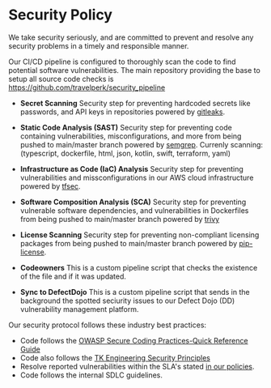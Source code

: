 # Security Policy

We take security seriously, and are committed to prevent and resolve any security problems in a timely and responsible manner.

Our CI/CD pipeline is configured to thoroughly scan the code to find potential software vulnerabilities. The main repository providing the base to setup all source code checks is https://github.com/travelperk/security_pipeline
  * **Secret Scanning** Security step for preventing hardcoded secrets like passwords, and API keys in repositories powered by [gitleaks](https://github.com/gitleaks/gitleaks).

  * **Static Code Analysis (SAST)** Security step for preventing code containing vulnerabilities, misconfigurations, and more from being pushed to main/master branch powered by [semgrep](https://github.com/returntocorp/semgrep). Currenly scanning: (typescript, dockerfile, html, json, kotlin, swift, terraform, yaml)

  * **Infrastructure as Code (IaC) Analysis** Security step for preventing vulnerabilities and missconfigurations in our AWS cloud infrastructure powered by [tfsec](https://github.com/aquasecurity/tfsec). 

  * **Software Composition Analysis (SCA)** Security step for preventing vulnerable software dependencies, and vulnerabilities in Dockerfiles from being pushed to main/master branch powered by [trivy](https://github.com/aquasecurity/trivy)

  * **License Scanning** Security step for preventing non-compliant licensing packages from being pushed to main/master branch powered by [pip-license](https://pypi.org/project/pip-licenses/).

  * **Codeowners** This is a custom pipeline script that checks the existence of the file and if it was updated.

  * **Sync to DefectDojo** This is a custom pipeline script that sends in the background the spotted seciurity issues to our Defect Dojo (DD) vulnerability management platform.
  

Our security protocol follows these industry best practices:

  * Code follows the [OWASP Secure Coding Practices-Quick Reference Guide](https://owasp.org/www-project-secure-coding-practices-quick-reference-guide/)
  * Code also follows the [TK Engineering Security Principles](https://drive.google.com/file/d/1HPUBKZRI52GSmklF_yNbzQgafOe8gV6M/view)
  * Resolve reported vulnerabilities within the SLA's stated [in our policies](https://docs.google.com/document/d/1CbYCn_J3IhOHlaTrtoeRvON7yczJ669LRhJqXqnyjO0/edit).
  * Code follows the internal SDLC guidelines.
